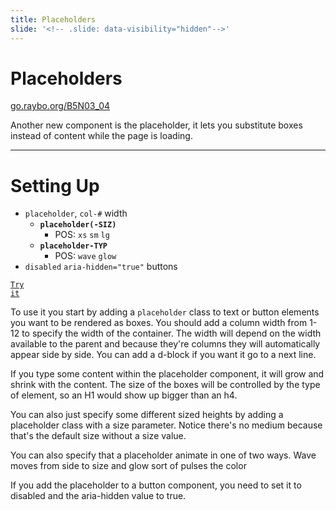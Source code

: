 ```yaml
---
title: Placeholders
slide: '<!-- .slide: data-visibility="hidden"-->'
---
```


<!-- .slide: data-state="layout-title" class="bg-dark"-->

# Placeholders

<div class="slide-link"><a href="https://go.raybo.org/B5N03_03"><i class="fab fa-slideshare"></i>go.raybo.org/B5N03_04</a></div>

> >

Another new component is the placeholder, it lets you substitute boxes instead of content while the page is loading.

---

<!-- .slide: data-state="layout-code-list" -->

# Setting Up

- `placeholder`, `col-#` width
  - **`placeholder(-SIZ)`**
    - POS: `xs` `sm` `lg`
  - **`placeholder-TYP`**
    - POS: `wave` `glow`
- `disabled` `aria-hidden="true"` buttons

<a href="https://codepen.io/planetoftheweb/pen/qBmJwRe" target="_blank"><code class="code-royal">Try it</code></a>

> >

To use it you start by adding a `placeholder` class to text or button elements you want to be rendered as boxes. You should add a column width from 1-12 to specify the width of the container. The width will depend on the width available to the parent and because they're columns they will automatically appear side by side. You can add a d-block if you want it go to a next line.

If you type some content within the placeholder component, it will grow and shrink with the content. The size of the boxes will be controlled by the type of element, so an H1 would show up bigger than an h4.

You can also just specify some different sized heights by adding a placeholder class with a size parameter. Notice there's no medium because that's the default size without a size value.

You can also specify that a placeholder animate in one of two ways. Wave moves from side to size and glow sort of pulses the color

If you add the placeholder to a button component, you need to set it to disabled and the aria-hidden value to true.

